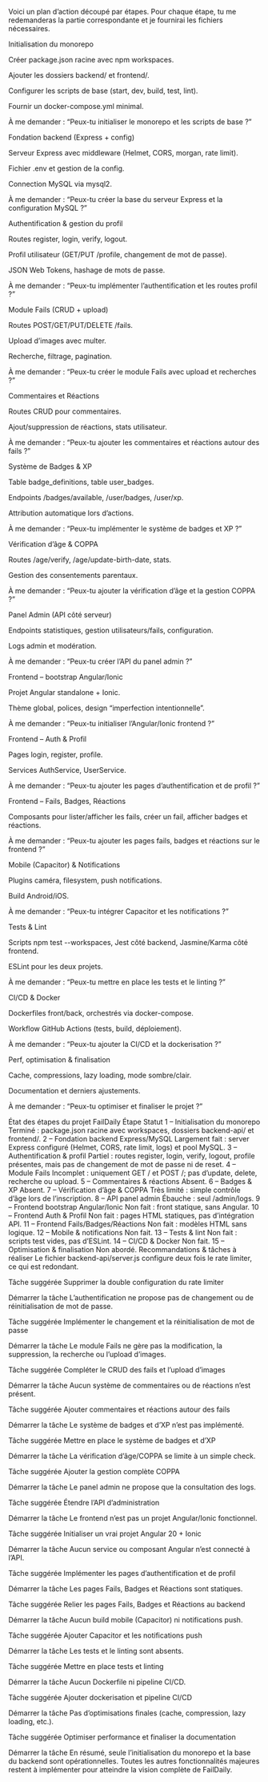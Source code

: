 Voici un plan d’action découpé par étapes. Pour chaque étape, tu me redemanderas la partie correspondante et je fournirai les fichiers nécessaires.

Initialisation du monorepo

Créer package.json racine avec npm workspaces.

Ajouter les dossiers backend/ et frontend/.

Configurer les scripts de base (start, dev, build, test, lint).

Fournir un docker-compose.yml minimal.

À me demander : “Peux-tu initialiser le monorepo et les scripts de base ?”

Fondation backend (Express + config)

Serveur Express avec middleware (Helmet, CORS, morgan, rate limit).

Fichier .env et gestion de la config.

Connection MySQL via mysql2.

À me demander : “Peux-tu créer la base du serveur Express et la configuration MySQL ?”

Authentification & gestion du profil

Routes register, login, verify, logout.

Profil utilisateur (GET/PUT /profile, changement de mot de passe).

JSON Web Tokens, hashage de mots de passe.

À me demander : “Peux-tu implémenter l’authentification et les routes profil ?”

Module Fails (CRUD + upload)

Routes POST/GET/PUT/DELETE /fails.

Upload d’images avec multer.

Recherche, filtrage, pagination.

À me demander : “Peux-tu créer le module Fails avec upload et recherches ?”

Commentaires et Réactions

Routes CRUD pour commentaires.

Ajout/suppression de réactions, stats utilisateur.

À me demander : “Peux-tu ajouter les commentaires et réactions autour des fails ?”

Système de Badges & XP

Table badge_definitions, table user_badges.

Endpoints /badges/available, /user/badges, /user/xp.

Attribution automatique lors d’actions.

À me demander : “Peux-tu implémenter le système de badges et XP ?”

Vérification d’âge & COPPA

Routes /age/verify, /age/update-birth-date, stats.

Gestion des consentements parentaux.

À me demander : “Peux-tu ajouter la vérification d’âge et la gestion COPPA ?”

Panel Admin (API côté serveur)

Endpoints statistiques, gestion utilisateurs/fails, configuration.

Logs admin et modération.

À me demander : “Peux-tu créer l’API du panel admin ?”

Frontend – bootstrap Angular/Ionic

Projet Angular standalone + Ionic.

Thème global, polices, design “imperfection intentionnelle”.

À me demander : “Peux-tu initialiser l’Angular/Ionic frontend ?”

Frontend – Auth & Profil

Pages login, register, profile.

Services AuthService, UserService.

À me demander : “Peux-tu ajouter les pages d’authentification et de profil ?”

Frontend – Fails, Badges, Réactions

Composants pour lister/afficher les fails, créer un fail, afficher badges et réactions.

À me demander : “Peux-tu ajouter les pages fails, badges et réactions sur le frontend ?”

Mobile (Capacitor) & Notifications

Plugins caméra, filesystem, push notifications.

Build Android/iOS.

À me demander : “Peux-tu intégrer Capacitor et les notifications ?”

Tests & Lint

Scripts npm test --workspaces, Jest côté backend, Jasmine/Karma côté frontend.

ESLint pour les deux projets.

À me demander : “Peux-tu mettre en place les tests et le linting ?”

CI/CD & Docker

Dockerfiles front/back, orchestrés via docker-compose.

Workflow GitHub Actions (tests, build, déploiement).

À me demander : “Peux-tu ajouter la CI/CD et la dockerisation ?”

Perf, optimisation & finalisation

Cache, compressions, lazy loading, mode sombre/clair.

Documentation et derniers ajustements.

À me demander : “Peux-tu optimiser et finaliser le projet ?”












État des étapes du projet FailDaily
Étape	Statut
1 – Initialisation du monorepo	Terminé : package.json racine avec workspaces, dossiers backend-api/ et frontend/.
2 – Fondation backend Express/MySQL	Largement fait : server Express configuré (Helmet, CORS, rate limit, logs) et pool MySQL.
3 – Authentification & profil	Partiel : routes register, login, verify, logout, profile présentes, mais pas de changement de mot de passe ni de reset.
4 – Module Fails	Incomplet : uniquement GET / et POST /; pas d’update, delete, recherche ou upload.
5 – Commentaires & réactions	Absent.
6 – Badges & XP	Absent.
7 – Vérification d’âge & COPPA	Très limité : simple contrôle d’âge lors de l’inscription.
8 – API panel admin	Ébauche : seul /admin/logs.
9 – Frontend bootstrap Angular/Ionic	Non fait : front statique, sans Angular.
10 – Frontend Auth & Profil	Non fait : pages HTML statiques, pas d’intégration API.
11 – Frontend Fails/Badges/Réactions	Non fait : modèles HTML sans logique.
12 – Mobile & notifications	Non fait.
13 – Tests & lint	Non fait : scripts test vides, pas d’ESLint.
14 – CI/CD & Docker	Non fait.
15 – Optimisation & finalisation	Non abordé.
Recommandations & tâches à réaliser
Le fichier backend-api/server.js configure deux fois le rate limiter, ce qui est redondant.

Tâche suggérée
Supprimer la double configuration du rate limiter

Démarrer la tâche
L’authentification ne propose pas de changement ou de réinitialisation de mot de passe.

Tâche suggérée
Implémenter le changement et la réinitialisation de mot de passe

Démarrer la tâche
Le module Fails ne gère pas la modification, la suppression, la recherche ou l’upload d’images.

Tâche suggérée
Compléter le CRUD des fails et l’upload d’images

Démarrer la tâche
Aucun système de commentaires ou de réactions n’est présent.

Tâche suggérée
Ajouter commentaires et réactions autour des fails

Démarrer la tâche
Le système de badges et d’XP n’est pas implémenté.

Tâche suggérée
Mettre en place le système de badges et d’XP

Démarrer la tâche
La vérification d’âge/COPPA se limite à un simple check.

Tâche suggérée
Ajouter la gestion complète COPPA

Démarrer la tâche
Le panel admin ne propose que la consultation des logs.

Tâche suggérée
Étendre l’API d’administration

Démarrer la tâche
Le frontend n’est pas un projet Angular/Ionic fonctionnel.

Tâche suggérée
Initialiser un vrai projet Angular 20 + Ionic

Démarrer la tâche
Aucun service ou composant Angular n’est connecté à l’API.

Tâche suggérée
Implémenter les pages d’authentification et de profil

Démarrer la tâche
Les pages Fails, Badges et Réactions sont statiques.

Tâche suggérée
Relier les pages Fails, Badges et Réactions au backend

Démarrer la tâche
Aucun build mobile (Capacitor) ni notifications push.

Tâche suggérée
Ajouter Capacitor et les notifications push

Démarrer la tâche
Les tests et le linting sont absents.

Tâche suggérée
Mettre en place tests et linting

Démarrer la tâche
Aucun Dockerfile ni pipeline CI/CD.

Tâche suggérée
Ajouter dockerisation et pipeline CI/CD

Démarrer la tâche
Pas d’optimisations finales (cache, compression, lazy loading, etc.).

Tâche suggérée
Optimiser performance et finaliser la documentation

Démarrer la tâche
En résumé, seule l’initialisation du monorepo et la base du backend sont opérationnelles. Toutes les autres fonctionnalités majeures restent à implémenter pour atteindre la vision complète de FailDaily.





